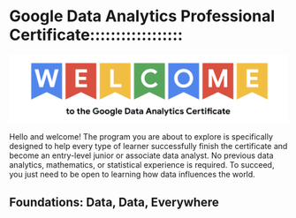 # Google Data Analytics Professional Certificate::::::::::::::::::

![](/images/we.png)

Hello and welcome! The program you are about to explore is specifically designed to help every type of learner successfully finish the certificate and become an entry-level junior or associate data analyst. No previous data analytics, mathematics, or statistical experience is required. To succeed, you just need to be open to learning how data influences the world. 

## Foundations: Data, Data, Everywhere
